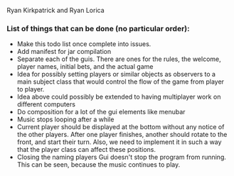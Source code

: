Ryan Kirkpatrick and Ryan Lorica

### List of things that can be done (no particular order):

* Make this todo list once complete into issues.
* Add manifest for jar compilation
* Separate each of the guis. There are ones for the rules, the welcome, player
names, initial bets, and the actual game
* Idea for possibly setting players or similar objects as observers to a main
subject class that would control the flow of the game from player to player.
* Idea above could possibly be extended to having multiplayer work on different
computers
* Do composition for a lot of the gui elements like menubar
* Music stops looping after a while
* Current player should be displayed at the bottom without any notice of the
other players. After one player finishes, another should rotate to the front,
and start their turn. Also, we need to implement it in such a way that the player
class can affect these positions.
* Closing the naming players Gui doesn't stop the program from running. This can
be seen, because the music continues to play.
